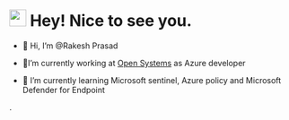 <h1><img src="https://emojis.slackmojis.com/emojis/images/1531849430/4246/blob-sunglasses.gif?1531849430" width="30"/> Hey! Nice to see you.</h1>

- 👋 Hi, I’m @Rakesh Prasad
    
- 👀I’m currently working at [Open Systems](https://www.open-systems.com/) as Azure developer

- 🌱 I’m currently learning Microsoft sentinel, Azure policy and Microsoft Defender for Endpoint 

   
.

<!---
RakeshPrasad21/RakeshPrasad21 is a ✨ special ✨ repository because its `README.md` (this file) appears on your GitHub profile.
You can click the Preview link to take a look at your changes.
--->
